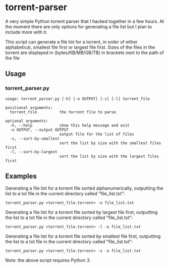 # torrent-parser
A very simple Python torrent parser that I hacked together in a few hours. At the moment there are only options for generating a file list but I plan to include more with it.

This script can generate a file list for a torrent, in order of either alphabetical, smallest file first or largest file first. 
Sizes of the files in the torrent are displayed in (bytes/KB/MB/GB/TB) in brackets next to the path of the file 

## Usage
### torrent_parser.py
```
usage: torrent_parser.py [-h] [-o OUTPUT] [-s] [-l] torrent_file

positional arguments:
  torrent_file          the torrent file to parse

optional arguments:
  -h, --help            show this help message and exit
  -o OUTPUT, --output OUTPUT
                        output file for the list of files
  -s, --sort-by-smallest
                        sort the list by size with the smallest files first
  -l, --sort-by-largest
                        sort the list by size with the largest files first
```

## Examples
Generating a file list for a torrent file sorted alphanumerically, outputting the list to a txt file in the current directory called "file_list.txt":
```
torrent_parser.py <torrent_file.torrent> -o file_list.txt
```
Generating a file list for a torrent file sorted by largest file first, outputting the list to a txt file in the current directory called "file_list.txt":
```
torrent_parser.py <torrent_file.torrent> -l -o file_list.txt
```
Generating a file list for a torrent file sorted by smallest file first, outputting the list to a txt file in the current directory called "file_list.txt":
```
torrent_parser.py <torrent_file.torrent> -s -o file_list.txt
```

Note: the above script requires Python 3.
